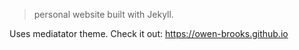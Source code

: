> personal website built with Jekyll.

Uses mediatator theme. Check it out:
https://owen-brooks.github.io

